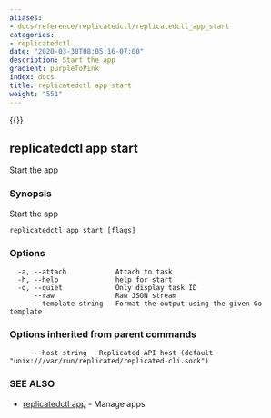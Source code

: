 ```yaml
---
aliases:
- docs/reference/replicatedctl/replicatedctl_app_start
categories:
- replicatedctl
date: "2020-03-30T08:05:16-07:00"
description: Start the app
gradient: purpleToPink
index: docs
title: replicatedctl app start
weight: "551"
---
```


{{<legacynotice>}}

## replicatedctl app start

Start the app

### Synopsis

Start the app

```
replicatedctl app start [flags]
```

### Options

```
  -a, --attach            Attach to task
  -h, --help              help for start
  -q, --quiet             Only display task ID
      --raw               Raw JSON stream
      --template string   Format the output using the given Go template
```

### Options inherited from parent commands

```
      --host string   Replicated API host (default "unix:///var/run/replicated/replicated-cli.sock")
```

### SEE ALSO

* [replicatedctl app](/api/replicatedctl/replicatedctl_app/)	 - Manage apps

